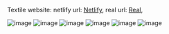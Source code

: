 Textile website:
netlify url: [Netlify](https://imlion-textile.netlify.app/),
real url: [Real](https://imlion.uz/),

![image](https://github.com/behruzbedeveloper/imlionTextile/assets/139049825/a64cd58a-80c3-40d1-ac23-d5a9394d5933)
![image](https://github.com/behruzbedeveloper/imlionTextile/assets/139049825/91b2a310-e247-45c8-be16-68d6784ceda6)
![image](https://github.com/behruzbedeveloper/imlionTextile/assets/139049825/fa214e83-7d82-45e8-a02b-64c0f2bd5cb8)
![image](https://github.com/behruzbedeveloper/imlionTextile/assets/139049825/97550f9e-383c-4483-8cd3-d2b3a90a87fa)
![image](https://github.com/behruzbedeveloper/imlionTextile/assets/139049825/7d45a7b9-9b3f-4b95-a502-d51ead0d231c)
![image](https://github.com/behruzbedeveloper/imlionTextile/assets/139049825/4d5e7a2b-1a7b-4bed-85f3-f0133e06044b)
